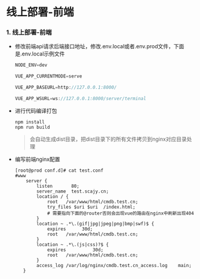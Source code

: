 # 线上部署-前端



### 1. 线上部署-前端

- 修改前端api请求后端接口地址，修改.env.local或者.env.prod文件，下面是.env.local示例文件

  ```javascript
  NODE_ENV=dev
 
  VUE_APP_CURRENTMODE=serve
     
  VUE_APP_BASEURL=http://127.0.0.1:8000/
     
  VUE_APP_WSURL=ws://127.0.0.1:8000/server/terminal

  ```

- 进行代码编译打包

  ```
  npm install
  npm run build
  ```

  > 会自动生成dist目录，把dist目录下的所有文件拷贝到nginx对应目录处理

- 编写前端nginx配置

  ```shell
  [root@prod conf.d]# cat test.conf 
  #www
      server {
          listen       80;
          server_name  test.scajy.cn;
          location / {
              root   /var/www/html/cmdb.test.cn;
              try_files $uri $uri  /index.html;
              # 需要指向下面的@router否则会出现vue的路由在nginx中刷新出现404
          }
          location ~ .*\.(gif|jpg|jpeg|png|bmp|swf)$ {
              expires      30d;
              root   /var/www/html/cmdb.test.cn;
          }
          location ~ .*\.(js|css)?$ {
              expires          30d;
              root   /var/www/html/cmdb.test.cn;
          }
          access_log /var/log/nginx/cmdb.test.cn_access.log    main;
     }
  ```

  
